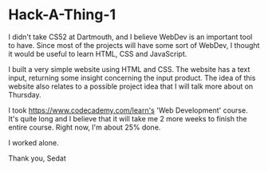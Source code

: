 # Hack-A-Thing-1

I didn't take CS52 at Dartmouth, and I believe WebDev is an important tool to have.
Since most of the projects will have some sort of WebDev, I thought it would be useful to learn HTML, CSS and JavaScript.

I built a very simple website using HTML and CSS. The website has a text input, returning some insight concerning the input product.
The idea of this website also relates to a possible project idea that I will talk more about on Thursday.


I took https://www.codecademy.com/learn's 'Web Development' course. It's quite long and I believe that it will take me 2 more weeks to
finish the entire course. Right now, I'm about 25% done.

I worked alone.

Thank you,
Sedat
